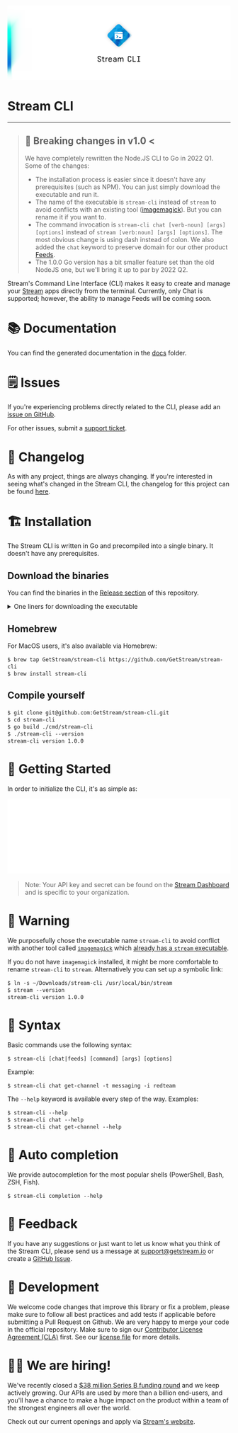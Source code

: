 ![Stream Cli](./assets/logo.png)

# Stream CLI

---
> ## 🚨 **Breaking changes in v1.0 <**
> We have completely rewritten the Node.JS CLI to Go in 2022 Q1. Some of the changes:
> - The installation process is easier since it doesn't have any prerequisites (such as NPM). You can just simply download the executable and run it.
> - The name of the executable is `stream-cli` instead of `stream` to avoid conflicts with an existing tool ([imagemagick](https://github.com/GetStream/stream-cli/issues/33)). But you can rename it if you want to.
> - The command invocation is `stream-cli chat [verb-noun] [args] [options]` instead of `stream [verb:noun] [args] [options]`. The most obvious change is using dash instead of colon. We also added the `chat` keyword to preserve domain for our other product [Feeds](https://getstream.io/activity-feeds/).
> - The 1.0.0 Go version has a bit smaller feature set than the old NodeJS one, but we'll bring it up to par by 2022 Q2.

Stream's Command Line Interface (CLI) makes it easy to create and manage your [Stream](https://getstream.io) apps directly from the terminal. Currently, only Chat is supported; however, the ability to manage Feeds will be coming soon.

# 📚 Documentation
You can find the generated documentation in the [docs](./docs/) folder.

# 🗒 Issues

If you're experiencing problems directly related to the CLI, please add an [issue on GitHub](https://github.com/getstream/stream-cli/issues).

For other issues, submit a [support ticket](https://getstream.io/support).

# 📝 Changelog

As with any project, things are always changing. If you're interested in seeing what's changed in the Stream CLI, the changelog for this project can be found [here](./CHANGELOG.md).

# 🏗 Installation

The Stream CLI is written in Go and precompiled into a single binary. It doesn't have any prerequisites.

## Download the binaries
You can find the binaries in the [Release section](https://github.com/GetStream/stream-cli/releases) of this repository.


<details><summary>One liners for downloading the executable</summary>
<p>

<details><summary><strong>MacOS</strong></summary>
<p>

## **ARM**
```shell
$ export URL=$(curl -s https://api.github.com/repos/GetStream/stream-cli/releases/latest | grep Darwin_arm  | cut -d '"' -f 4 | sed '1d')
$ curl -L $URL -o stream-cli.tar.gz
$ tar -xvf stream-cli.tar.gz
```

## **Intel**
```shell
$ export URL=$(curl -s https://api.github.com/repos/GetStream/stream-cli/releases/latest | grep Darwin_x86  | cut -d '"' -f 4 | sed '1d')
$ curl -L $URL -o stream-cli.tar.gz
$ tar -xvf stream-cli.tar.gz
```

You can either put it to your $PATH or set up a symbolic link:
```shell
$ ln -s $PWD/stream-cli /usr/local/bin/stream-cli
```

</p>
</details>

<details><summary><strong>Linux</strong></summary>
<p>

## **ARM**
```shell
$ export URL=$(curl -s https://api.github.com/repos/GetStream/stream-cli/releases/latest | grep Linux_arm64  | cut -d '"' -f 4 | sed '1d')
$ curl -L $URL -o stream-cli.tar.gz
$ tar -xvf stream-cli.tar.gz
```

## **Intel**
```shell
$ export URL=$(curl -s https://api.github.com/repos/GetStream/stream-cli/releases/latest | grep Linux_x86  | cut -d '"' -f 4 | sed '1d')
$ curl -L $URL -o stream-cli.tar.gz
$ tar -xvf stream-cli.tar.gz
```

You can either put it to your $PATH or set up a symbolic link:
```shell
$ ln -s $PWD/stream-cli /usr/local/bin/stream-cli
```

</p>
</details>
<details><summary><strong>Windows</strong></summary>
<p>

## **ARM**
```powershell
> $latestRelease = Invoke-WebRequest "https://api.github.com/repos/GetStream/stream-cli/releases/latest"
> $json = $latestRelease.Content | ConvertFrom-Json
> $url = $json.assets | ? { $_.name -match "Windows_arm" } | select -expand browser_download_url
> Invoke-WebRequest -Uri $url -OutFile "stream-cli.tar.gz"
> tar -xvzf ".\stream-cli.tar.gz"
```

## **Intel**
```powershell
> $latestRelease = Invoke-WebRequest "https://api.github.com/repos/GetStream/stream-cli/releases/latest"
> $json = $latestRelease.Content | ConvertFrom-Json
> $url = $json.assets | ? { $_.name -match "Windows_x86" } | select -expand browser_download_url
> Invoke-WebRequest -Uri $url -OutFile "stream-cli.tar.gz"
> tar -xvzf ".\stream-cli.tar.gz"
```

</p>
</details>
</p>
</details>



## Homebrew

For MacOS users, it's also available via Homebrew:

```shell
$ brew tap GetStream/stream-cli https://github.com/GetStream/stream-cli
$ brew install stream-cli
```

## Compile yourself
```shell
$ git clone git@github.com:GetStream/stream-cli.git
$ cd stream-cli
$ go build ./cmd/stream-cli
$ ./stream-cli --version
stream-cli version 1.0.0
```

# 🚀 Getting Started

In order to initialize the CLI, it's as simple as:

![Stream](./assets/first_config.svg)

> Note: Your API key and secret can be found on the [Stream Dashboard](https://getstream.io/dashboard) and is specific to your organization.

# 🚨 Warning

We purposefully chose the executable name `stream-cli` to avoid conflict with another tool called [`imagemagick`](https://imagemagick.org/index.php) which [already has a `stream` executable](https://github.com/GetStream/stream-cli/issues/33). 

If you do not have `imagemagick` installed, it might be more comfortable to rename `stream-cli` to `stream`. Alternatively you can set up a symbolic link:

```shell
$ ln -s ~/Downloads/stream-cli /usr/local/bin/stream
$ stream --version
stream-cli version 1.0.0
```

# 🔨 Syntax

Basic commands use the following syntax:

```shell
$ stream-cli [chat|feeds] [command] [args] [options]
```

Example:

```shell
$ stream-cli chat get-channel -t messaging -i redteam
```

The `--help` keyword is available every step of the way. Examples:

```shell
$ stream-cli --help
$ stream-cli chat --help
$ stream-cli chat get-channel --help
```

# 💬 Auto completion
We provide autocompletion for the most popular shells (PowerShell, Bash, ZSH, Fish).

```shell
$ stream-cli completion --help
```

# 📣 Feedback

If you have any suggestions or just want to let us know what you think of the Stream CLI, please send us a message at support@getstream.io or create a [GitHub Issue](https://github.com/getstream/stream-cli/issues).

# 🔧 Development

We welcome code changes that improve this library or fix a problem, please make sure to follow all best practices and add tests if applicable before submitting a Pull Request on Github. We are very happy to merge your code in the official repository. Make sure to sign our [Contributor License Agreement (CLA)](https://docs.google.com/forms/d/e/1FAIpQLScFKsKkAJI7mhCr7K9rEIOpqIDThrWxuvxnwUq2XkHyG154vQ/viewform) first. See our [license file](./LICENSE) for more details.

# 🧑‍💻 We are hiring!

We've recently closed a [$38 million Series B funding round](https://techcrunch.com/2021/03/04/stream-raises-38m-as-its-chat-and-activity-feed-apis-power-communications-for-1b-users/) and we keep actively growing.
Our APIs are used by more than a billion end-users, and you'll have a chance to make a huge impact on the product within a team of the strongest engineers all over the world.

Check out our current openings and apply via [Stream's website](https://getstream.io/team/#jobs).